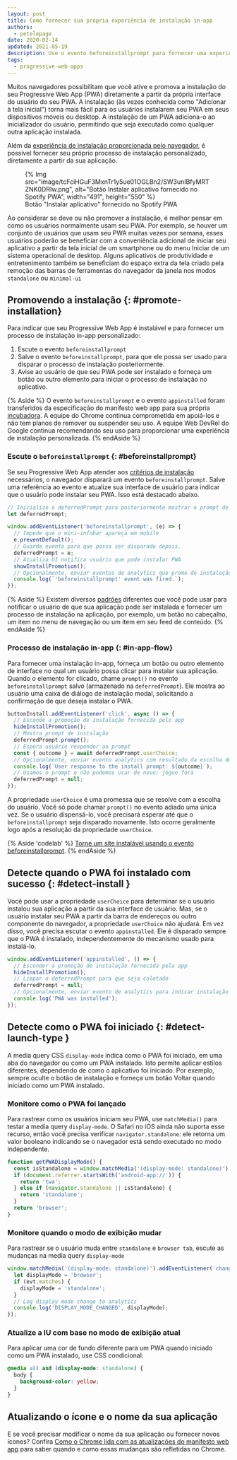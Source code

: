 ```yaml
---
layout: post
title: Como fornecer sua própria experiência de instalação in-app
authors:
  - petelepage
date: 2020-02-14
updated: 2021-05-19
description: Use o evento beforeinstallprompt para fornecer uma experiência de instalação in-app personalizada, simples e eficiente para seus usuários.
tags:
  - progressive-web-apps
---
```


Muitos navegadores possibilitam que você ative e promova a instalação do seu Progressive Web App (PWA) diretamente a partir da própria interface do usuário do seu PWA. A instalação (às vezes conhecida como "Adicionar à tela inicial") torna mais fácil para os usuários instalarem seu PWA em seus dispositivos móveis ou desktop. A instalação de um PWA adiciona-o ao inicializador do usuário, permitindo que seja executado como qualquer outra aplicação instalada.

Além da [experiência de instalação proporcionada pelo navegador](/promote-install/#browser-promotion), é possível fornecer seu próprio processo de instalação personalizado, diretamente a partir da sua aplicação.

<figure data-float="right">{% Img src="image/tcFciHGuF3MxnTr1y5ue01OGLBn2/SW3unIBfyMRTZNK0DRIw.png", alt="Botão Instalar aplicativo fornecido no Spotify PWA", width="491", height="550" %} <figcaption> Botão "Instalar aplicativo" fornecido no Spotify PWA </figcaption></figure>

Ao considerar se deve ou não promover a instalação, é melhor pensar em como os usuários normalmente usam seu PWA. Por exemplo, se houver um conjunto de usuários que usam seu PWA muitas vezes por semana, esses usuários poderão se beneficiar com a conveniência adicional de iniciar seu aplicativo a partir da tela inicial de um smartphone ou do menu Iniciar de um sistema operacional de desktop. Alguns aplicativos de produtividade e entretenimento também se beneficiam do espaço extra da tela criado pela remoção das barras de ferramentas do navegador da janela nos modos `standalone` ou `minimal-ui`

<div class="w-clearfix"></div>

## Promovendo a instalação {: #promote-installation}

Para indicar que seu Progressive Web App é instalável e para fornecer um processo de instalação in-app personalizado:

1. Escute o evento `beforeinstallprompt`
2. Salve o evento `beforeinstallprompt`, para que ele possa ser usado para disparar o processo de instalação posteriormente.
3. Avise ao usuário de que seu PWA pode ser instalado e forneça um botão ou outro elemento para iniciar o processo de instalação no aplicativo.

{% Aside %} O evento `beforeinstallprompt` e o evento `appinstalled` foram transferidos da especificação do manifesto web app para sua própria [incubadora](https://github.com/WICG/beforeinstallprompt). A equipe do Chrome continua comprometida em apoiá-los e não tem planos de remover ou suspender seu uso. A equipe Web DevRel do Google continua recomendando seu uso para proporcionar uma experiência de instalação personalizada. {% endAside %}

### Escute o `beforeinstallprompt` {: #beforeinstallprompt}

Se seu Progressive Web App atender aos [critérios de instalação](/install-criteria/) necessários, o navegador disparará um evento `beforeinstallprompt`. Salve uma referência ao evento e atualize sua interface de usuário para indicar que o usuário pode instalar seu PWA. Isso está destacado abaixo.

```js
// Inicialize o deferredPrompt para posteriormente mostrar o prompt de instalação do navegador.
let deferredPrompt;

window.addEventListener('beforeinstallprompt', (e) => {
  // Impede que o mini-infobar apareça em mobile
  e.preventDefault();
  // Guarda evento para que possa ser disparado depois.
  deferredPrompt = e;
  // Atualiza UI notifica usuário que pode instalar PWA
  showInstallPromotion();
  // Opcionalmente, enviar eventos de analytics que promo de instalação PWA foi mostrado.
  console.log(`'beforeinstallprompt' event was fired.`);
});
```

{% Aside %} Existem diversos [padrões](/promote-install/) diferentes que você pode usar para notificar o usuário de que sua aplicação pode ser instalada e fornecer um processo de instalação na aplicação, por exemplo, um botão no cabeçalho, um item no menu de navegação ou um item em seu feed de conteúdo. {% endAside %}

### Processo de instalação in-app {: #in-app-flow}

Para fornecer uma instalação in-app, forneça um botão ou outro elemento de interface no qual um usuário possa clicar para instalar sua aplicação. Quando o elemento for clicado, chame `prompt()` no evento `beforeinstallprompt` salvo (armazenado na `deferredPrompt`). Ele mostra ao usuário uma caixa de diálogo de instalação modal, solicitando a confirmação de que deseja instalar o PWA.

```js
buttonInstall.addEventListener('click', async () => {
  // Esconde a promoção de instalação fornecida pelo app
  hideInstallPromotion();
  // Mostra prompt de instalação
  deferredPrompt.prompt();
  // Espera usuário responder ao prompt
  const { outcome } = await deferredPrompt.userChoice;
  // Opcionalmente, enviar evento analytics com resultado da escolha do usuário
  console.log(`User response to the install prompt: ${outcome}`);
  // Usamos o prompt e não podemos usar de novo; jogue fora
  deferredPrompt = null;
});
```

A propriedade `userChoice` é uma promessa que se resolve com a escolha do usuário. Você só pode chamar `prompt()` no evento adiado uma única vez. Se o usuário dispensá-lo, você precisará esperar até que o `beforeinstallprompt` seja disparado novamente. Isto ocorre geralmente logo após a resolução da propriedade `userChoice`.

{% Aside 'codelab' %} [Torne um site instalável usando o evento beforeinstallprompt](/codelab-make-installable). {% endAside %}

## Detecte quando o PWA foi instalado com sucesso {: #detect-install }

Você pode usar a propriedade `userChoice` para determinar se o usuário instalou sua aplicação a partir da sua interface de usuário. Mas, se o usuário instalar seu PWA a partir da barra de endereços ou outro componente do navegador, a propriedade `userChoice` não ajudará. Em vez disso, você precisa escutar o evento `appinstalled`. Ele é disparado sempre que o PWA é instalado, independentemente do mecanismo usado para instalá-lo.

```js
window.addEventListener('appinstalled', () => {
  // Esconder a promoção de instalação fornecida pela app
  hideInstallPromotion();
  // Limpar o deferredPrompt para que seja coletado
  deferredPrompt = null;
  // Opcionalmente, enviar evento de analytics para indicar instalação com sucesso
  console.log('PWA was installed');
});
```

## Detecte como o PWA foi iniciado {: #detect-launch-type }

A media query CSS `display-mode` indica como o PWA foi iniciado, em uma aba do navegador ou como um PWA instalado. Isto permite aplicar estilos diferentes, dependendo de como o aplicativo foi iniciado. Por exemplo, sempre oculte o botão de instalação e forneça um botão Voltar quando iniciado como um PWA instalado.

### Monitore como o PWA foi lançado

Para rastrear como os usuários iniciam seu PWA, use `matchMedia()` para testar a media query `display-mode`. O Safari no iOS ainda não suporta esse recurso, então você precisa verificar `navigator.standalone`: ele retorna um valor booleano indicando se o navegador está sendo executado no modo independente.

```js
function getPWADisplayMode() {
  const isStandalone = window.matchMedia('(display-mode: standalone)').matches;
  if (document.referrer.startsWith('android-app://')) {
    return 'twa';
  } else if (navigator.standalone || isStandalone) {
    return 'standalone';
  }
  return 'browser';
}
```

### Monitore quando o modo de exibição mudar

Para rastrear se o usuário muda entre `standalone` e `browser tab`, escute as mudanças na media query `display-mode`

```js
window.matchMedia('(display-mode: standalone)').addEventListener('change', (evt) => {
  let displayMode = 'browser';
  if (evt.matches) {
    displayMode = 'standalone';
  }
  // Log display mode change to analytics
  console.log('DISPLAY_MODE_CHANGED', displayMode);
});
```

### Atualize a IU com base no modo de exibição atual

Para aplicar uma cor de fundo diferente para um PWA quando iniciado como um PWA instalado, use CSS condicional:

```css
@media all and (display-mode: standalone) {
  body {
    background-color: yellow;
  }
}
```

## Atualizando o ícone e o nome da sua aplicação

E se você precisar modificar o nome da sua aplicação ou fornecer novos ícones? Confira [Como o Chrome lida com as atualizações do manifesto web app](/manifest-updates/) para saber quando e como essas mudanças são refletidas no Chrome.
